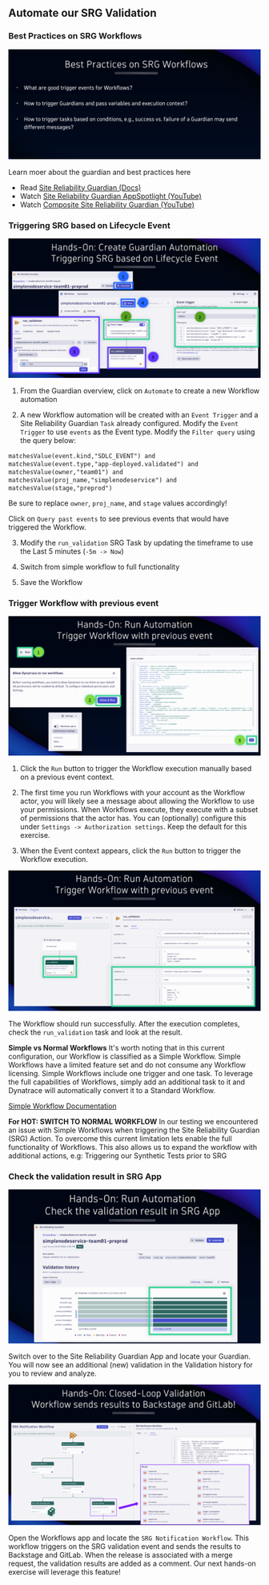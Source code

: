 ## Automate our SRG Validation

### Best Practices on SRG Workflows

![Best Practices](../../../assets/images/04_04_srg_best_practices.png)

Learn moer about the guardian and best practices here
- Read [Site Reliability Guardian (Docs)](https://docs.dynatrace.com/docs/deliver/site-reliability-guardian)
- Watch [Site Reliability Guardian AppSpotlight (YouTube)](https://www.youtube.com/watch?v=4KYZv8YnqQo)
- Watch [Composite Site Reliability Guardian (YouTube)](https://www.youtube.com/watch?app=desktop&v=N1On6Ausukc&t=0s)


### Triggering SRG based on Lifecycle Event

![Trigger SRG on Lifecycle Event](../../../assets/images/04_04_srg_lifecycle_trigger.png)

1. From the Guardian overview, click on `Automate` to create a new Workflow automation

2. A new Workflow automation will be created with an `Event Trigger` and a Site Reliability Guardian `Task` already configured.  Modify the `Event Trigger` to use `events` as the Event type.  Modify the `Filter query` using the query below:

<!-- DQL -->

```dql
matchesValue(event.kind,"SDLC_EVENT") and 
matchesValue(event.type,"app-deployed.validated") and
matchesValue(owner,"team01") and
matchesValue(proj_name,"simplenodeservice") and
matchesValue(stage,"preprod")
```

<!-- DQL -->

Be sure to replace `owner`, `proj_name`, and `stage` values accordingly!

Click on `Query past events` to see previous events that would have triggered the Workflow.

3. Modify the `run_validation` SRG Task by updating the timeframe to use the Last 5 minutes (`-5m -> Now`)

4. Switch from simple workflow to full functionality

5. Save the Workflow

### Trigger Workflow with previous event

![SRG Workflow Trigger](../../../assets/images/04_04_srg_trigger_workflow.png)

1. Click the `Run` button to trigger the Workflow execution manually based on a previous event context.

2. The first time you run Workflows with your account as the Workflow actor, you will likely see a message about allowing the Workflow to use your permissions.  When Workflows execute, they execute with a subset of permissions that the actor has.  You can (optionally) configure this under `Settings -> Authorization settings`.  Keep the default for this exercise.

3. When the Event context appears, click the `Run` button to trigger the Workflow execution.

![SRG Workflow Trigger Run](../../../assets/images/04_04_srg_trigger_workflow_2.png)

The Workflow should run successfully.  After the execution completes, check the `run_validation` task and look at the result.

**Simple vs Normal Workflows**
It's worth noting that in this current configuration, our Workflow is classified as a Simple Workflow.  Simple Workflows have a limited feature set and do not consume any Workflow licensing.  Simple Workflows include one trigger and one task.  To leverage the full capabilities of Workflows, simply add an additional task to it and Dynatrace will automatically convert it to a Standard Workflow.

[Simple Workflow Documentation](https://docs.dynatrace.com/docs/analyze-explore-automate/workflows/simple-workflow)

**For HOT: SWITCH TO NORMAL WORKFLOW**
In our testing we encountered an issue with Simple Workflows when triggering the Site Reliability Guardian (SRG) Action. 
To overcome this current limitation lets enable the full functionality of Workflows. This also allows us to expand the workflow with additional actions, e.g: Triggering our  Synthetic Tests prior to SRG

### Check the validation result in SRG App

![SRG Validation Result](../../../assets/images/04_04_srg_validation_results.png)

Switch over to the Site Reliability Guardian App and locate your Guardian.  You will now see an additional (new) validation in the Validation history for you to review and analyze.

![SRG Notification Workflow](../../../assets/images/04_04_srg_notification_workflow.png)

Open the Workflows app and locate the `SRG Notification Workflow`.  This workflow triggers on the SRG validation event and sends the results to Backstage and GitLab.  When the release is associated with a merge request, the validation results are added as a comment.  Our next hands-on exercise will leverage this feature!
